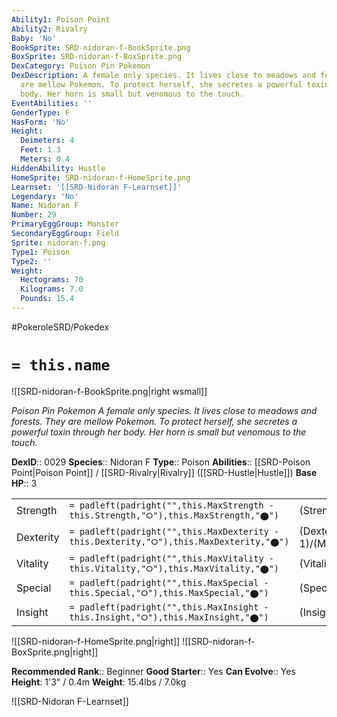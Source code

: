 ```yaml
---
Ability1: Poison Point
Ability2: Rivalry
Baby: 'No'
BookSprite: SRD-nidoran-f-BookSprite.png
BoxSprite: SRD-nidoran-f-BoxSprite.png
DexCategory: Poison Pin Pokemon
DexDescription: A female only species. It lives close to meadows and forests. They
  are mellow Pokemon. To protect herself, she secretes a powerful toxin through her
  body. Her horn is small but venomous to the touch.
EventAbilities: ''
GenderType: F
HasForm: 'No'
Height:
  Deimeters: 4
  Feet: 1.3
  Meters: 0.4
HiddenAbility: Hustle
HomeSprite: SRD-nidoran-f-HomeSprite.png
Learnset: '[[SRD-Nidoran F-Learnset]]'
Legendary: 'No'
Name: Nidoran F
Number: 29
PrimaryEggGroup: Monster
SecondaryEggGroup: Field
Sprite: nidoran-f.png
Type1: Poison
Type2: ''
Weight:
  Hectograms: 70
  Kilograms: 7.0
  Pounds: 15.4
---
```


#PokeroleSRD/Pokedex

# `= this.name`

![[SRD-nidoran-f-BookSprite.png|right wsmall]]

*Poison Pin Pokemon*
*A female only species. It lives close to meadows and forests. They are mellow Pokemon. To protect herself, she secretes a powerful toxin through her body. Her horn is small but venomous to the touch.*

**DexID**:: 0029
**Species**:: Nidoran F
**Type**:: Poison
**Abilities**:: [[SRD-Poison Point|Poison Point]] / [[SRD-Rivalry|Rivalry]] ([[SRD-Hustle|Hustle]])
**Base HP**:: 3

|           |                                                                                        |                                          |
| --------- | -------------------------------------------------------------------------------------- | ---------------------------------------- |
| Strength  | `= padleft(padright("",this.MaxStrength - this.Strength,"⭘"),this.MaxStrength,"⬤")`    | (Strength::2)/(MaxStrength::4)   |
| Dexterity | `= padleft(padright("",this.MaxDexterity - this.Dexterity,"⭘"),this.MaxDexterity,"⬤")` | (Dexterity:: 1)/(MaxDexterity::3) |
| Vitality  | `= padleft(padright("",this.MaxVitality - this.Vitality,"⭘"),this.MaxVitality,"⬤")`    | (Vitality::2)/(MaxVitality::4)   |
| Special   | `= padleft(padright("",this.MaxSpecial - this.Special,"⭘"),this.MaxSpecial,"⬤")`       | (Special::1)/(MaxSpecial::3)     |
| Insight   | `= padleft(padright("",this.MaxInsight - this.Insight,"⭘"),this.MaxInsight,"⬤")`       | (Insight::1)/(MaxInsight::3)     |

![[SRD-nidoran-f-HomeSprite.png|right]]
![[SRD-nidoran-f-BoxSprite.png|right]]

**Recommended Rank**:: Beginner
**Good Starter**:: Yes
**Can Evolve**:: Yes
**Height**: 1'3" / 0.4m
**Weight**: 15.4lbs / 7.0kg

![[SRD-Nidoran F-Learnset]]